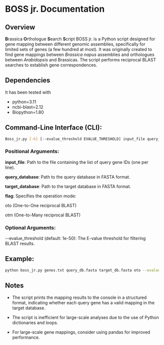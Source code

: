 # BOSS jr. Documentation

## Overview
**B**rassica **O**rthologue **S**earch **S**cript
BOSS jr. is a Python script designed for gene mapping between different genomic assemblies, specifically for limited sets of genes (a few hundred at most). It was originally created to find gene mappings between *Brassica napus* assemblies and orthologues between *Arabidopsis* and Brassicas. The script performs reciprocal BLAST searches to establish gene correspondences.

## Dependencies
It has been tested with
- python=3.11
- ncbi-blast=2.12
- Biopython=1.80

## Command-Line Interface (CLI):
```bash
Boss_jr.py [-h] [--evalue_threshold EVALUE_THRESHOLD] input_file query_database target_database {oto,otm}
```
### Positional Arguments:

**input_file**: Path to the file containing the list of query gene IDs (one per line).

**query_database**: Path to the query database in FASTA format.

**target_database**: Path to the target database in FASTA format.

**flag**: Specifies the operation mode:

 oto (One-to-One reciprocal BLAST)
 
 otm (One-to-Many reciprocal BLAST)

### Optional Arguments:

--evalue_threshold (default: 1e-50): The E-value threshold for filtering BLAST results.

## Example:
```bash
python boss_jr.py genes.txt query_db.fasta target_db.fasta oto --evalue_threshold 1e-30
```

## Notes
- The script prints the mapping results to the console in a structured format, indicating whether each query gene has a valid mapping in the target database.
 
- The script is inefficient for large-scale analyses due to the use of Python dictionaries and loops.

- For large-scale gene mappings, consider using pandas for improved performance.
